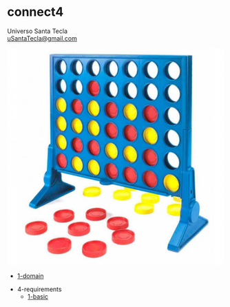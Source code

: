 # connect4
Universo Santa Tecla  
[uSantaTecla@gmail.com](mailto:uSantaTecla@gmail.com)  

![connect4](./connect4.jpg)  

* [1-domain](./1-domain/README.md)
<!-- * [2-data](./2-data/README.md)
* [3-publication](./3-publication/README.md) -->
* 4-requirements
    * [1-basic](./4-requirements/1-basic/README.md)
